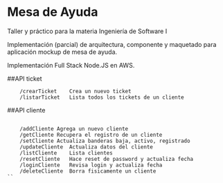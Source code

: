 # Mesa de Ayuda

Taller y práctico para la materia Ingeniería de Software I

Implementación (parcial) de arquitectura, componente y maquetado para 
aplicación mockup de mesa de ayuda.

Implementación Full Stack Node.JS en AWS.

##API ticket
```
	/crearTicket	Crea un nuevo ticket
	/listarTicket	Lista todos los tickets de un cliente
```

##API cliente

```

	/addCliente	Agrega un nuevo cliente
	/getCliente	Recupera el registro de un cliente
	/setCliente	Actualiza banderas baja, activo, registrado
	/updateCliente	Actualiza datos del cliente
	/listCliente	Lista clientes
	/resetCliente	Hace reset de password y actualiza fecha
	/loginCliente	Revisa login y actualiza fecha
	/deleteCliente	Borra fisicamente un cliente
``

